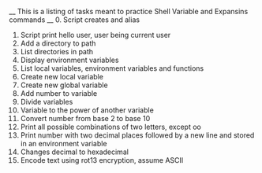 __ This is a listing of tasks meant to practice  Shell Variable and Expansins commands __
0. Script creates and alias
1. Script print hello user, user being current user
2. Add a directory to path
3. List directories in path
4. Display environment variables
5. List local variables, environment variables and functions
6. Create new local variable
7. Create new global variable
8. Add number to variable
9. Divide variables
10. Variable to the power of another variable
11. Convert number from base 2 to base 10
12. Print all possible combinations of two letters, except oo
13. Print number with two decimal places followed by a new line and stored in an environment variable
14. Changes decimal to hexadecimal
15. Encode text using rot13 encryption, assume ASCII

